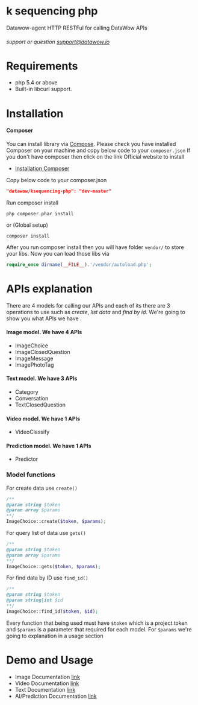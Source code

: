 k sequencing php
=========================
Datawow-agent  HTTP RESTFul for calling DataWow APIs
###### support or question support@datawow.io

# Requirements
* php 5.4 or above
* Built-in libcurl support.

# Installation 
#### Composer
You can install library via [Compose](https://getcomposer.org/). Please check you have installed Composer on your machine and copy below code to your ```composer.json``` If you don't have composer then click on the link Official website to install
- [Installation Composer](https://getcomposer.org/doc/00-intro.md#installation-linux-unix-osx)

Copy below code to your composer.json 

```json
"datawow/ksequencing-php": "dev-master"
```

Run composer install
``` 
php composer.phar install 
```
or (Global setup)
``` 
composer install 
```

After you run composer install then you will have folder ```vendor/``` to store your libs. Now you can load those libs via
```php
require_once dirname(__FILE__).'/vendor/autoload.php';
```


# APIs explanation 
There are 4 models for calling our APIs and each of its there are 3 operations to use such as _create_, _list data_ and _find by id_. We're going to show you what APIs we have .

#### Image model. We have 4 APIs

- ImageChoice
- ImageClosedQuestion
- ImageMessage
- ImagePhotoTag


#### Text model. We have 3 APIs

- Category
- Conversation
- TextClosedQuestion

#### Video model. We have 1 APIs

- VideoClassify


#### Prediction model. We have 1 APIs

- Predictor



### Model functions
For create data use `create()`
```php
/**
@param string $token 
@param array $params
**/
ImageChoice::create($token, $params);
```
For query list of data use `gets()`
```php
/**
@param string $token 
@param array $params
**/
ImageChoice::gets($token, $params);
``` 
For find data by ID use `find_id()`
```php
/**
@param string $token 
@param string|int $id
**/
ImageChoice::find_id($token, $id);
``` 
Every function that being used must have `$token` which is a project token and  `$params` is a parameter that required for each model. For `$params` we're going to explanation in a usage section 


# Demo and Usage

 - Image Documentation [link](README/image_docs.md)
 - Video Documentation [link](README/video_docs.md)
 - Text Documentation [link](README/text_docs.md)
 - AI/Prediction Documentation [link](README/ai_docs.md)
